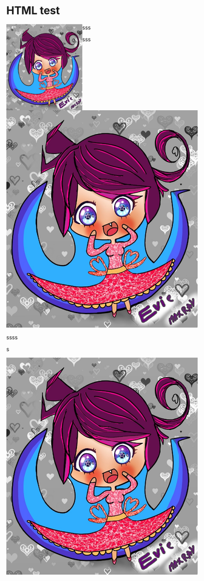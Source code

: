 



# HTML test

<img align="left" width="200" src="./readme-data/download.jpg" />sss

sss








<p align="left">
  <img src="./readme-data/download.jpg" />
</p>
ssss

s



![download](./readme-data/download.jpg)
